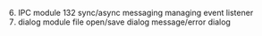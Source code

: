 





6. IPC module 132
sync/async messaging
managing event listener
7. dialog module
file open/save dialog
message/error dialog